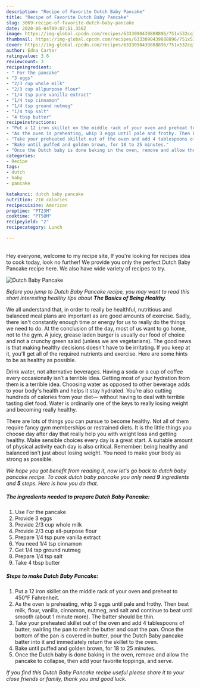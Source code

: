```yaml
---
description: "Recipe of Favorite Dutch Baby Pancake"
title: "Recipe of Favorite Dutch Baby Pancake"
slug: 3069-recipe-of-favorite-dutch-baby-pancake
date: 2020-06-04T09:07:51.356Z
image: https://img-global.cpcdn.com/recipes/6333090439888896/751x532cq70/dutch-baby-pancake-recipe-main-photo.jpg
thumbnail: https://img-global.cpcdn.com/recipes/6333090439888896/751x532cq70/dutch-baby-pancake-recipe-main-photo.jpg
cover: https://img-global.cpcdn.com/recipes/6333090439888896/751x532cq70/dutch-baby-pancake-recipe-main-photo.jpg
author: Edna Carter
ratingvalue: 3.6
reviewcount: 3
recipeingredient:
- " For the pancake"
- "3 eggs"
- "2/3 cup whole milk"
- "2/3 cup allpurpose flour"
- "1/4 tsp pure vanilla extract"
- "1/4 tsp cinnamon"
- "1/4 tsp ground nutmeg"
- "1/4 tsp salt"
- "4 tbsp butter"
recipeinstructions:
- "Put a 12 iron skillet on the middle rack of your oven and preheat to 450°F Fahrenheit."
- "As the oven is preheating, whip 3 eggs until pale and frothy. Then beat milk, flour, vanilla, cinnamon, nutmeg, and salt and continue to beat until smooth (about 1 minute more).  The batter should be thin."
- "Take your preheated skillet out of the oven and add 4 tablespoons of butter, swirling the pan to melt the butter and coat the pan. Once the bottom of the pan is covered in butter, pour the Dutch Baby pancake batter into it and immediately return the skillet to the oven."
- "Bake until puffed and golden brown, for 18 to 25 minutes."
- "Once the Dutch baby is done baking in the oven, remove and allow the pancake to collapse, then add your favorite toppings, and serve."
categories:
- Recipe
tags:
- dutch
- baby
- pancake

katakunci: dutch baby pancake 
nutrition: 210 calories
recipecuisine: American
preptime: "PT23M"
cooktime: "PT58M"
recipeyield: "2"
recipecategory: Lunch

---
```

<br>
Hey everyone, welcome to my recipe site, If you're looking for recipes idea to cook today, look no further! We provide you only the perfect Dutch Baby Pancake recipe here. We also have wide variety of recipes to try.
<br>


![Dutch Baby Pancake](https://img-global.cpcdn.com/recipes/6333090439888896/751x532cq70/dutch-baby-pancake-recipe-main-photo.jpg)

<i>Before you jump to Dutch Baby Pancake recipe, you may want to read this short interesting healthy tips about <strong>The Basics of Being Healthy</strong>.</i>

We all understand that, in order to really be healthful, nutritious and balanced meal plans are important as are good amounts of exercise. Sadly, there isn't constantly enough time or energy for us to really do the things we need to do. At the conclusion of the day, most of us want to go home, not to the gym. A juicy, grease laden burger is usually our food of choice and not a crunchy green salad (unless we are vegetarians). The good news is that making healthy decisions doesn’t have to be irritating. If you keep at it, you'll get all of the required nutrients and exercise. Here are some hints to be as healthy as possible.

Drink water, not alternative beverages. Having a soda or a cup of coffee every occasionally isn’t a terrible idea. Getting most of your hydration from them is a terrible idea. Choosing water as opposed to other beverage adds to your body's health and helps it stay hydrated. You’re also cutting hundreds of calories from your diet— without having to deal with terrible tasting diet food. Water is ordinarily one of the keys to really losing weight and becoming really healthy.

There are lots of things you can pursue to become healthy. Not all of them require fancy gym memberships or restrained diets. It is the little things you choose day after day that really help you with weight loss and getting healthy. Make sensible choices every day is a great start. A suitable amount of physical activity each day is also critical. Remember: being healthy and balanced isn’t just about losing weight. You need to make your body as strong as possible. 


<i>We hope you got benefit from reading it, now let's go back to dutch baby pancake recipe. To cook dutch baby pancake you only need <strong>9</strong> ingredients and <strong>5</strong> steps. Here is how you do that.
</i>

##### The ingredients needed to prepare Dutch Baby Pancake:

1. Use  For the pancake
1. Provide 3 eggs
1. Provide 2/3 cup whole milk
1. Provide 2/3 cup all-purpose flour
1. Prepare 1/4 tsp pure vanilla extract
1. You need 1/4 tsp cinnamon
1. Get 1/4 tsp ground nutmeg
1. Prepare 1/4 tsp salt
1. Take 4 tbsp butter


##### Steps to make Dutch Baby Pancake:

1. Put a 12 iron skillet on the middle rack of your oven and preheat to 450°F Fahrenheit.
1. As the oven is preheating, whip 3 eggs until pale and frothy. Then beat milk, flour, vanilla, cinnamon, nutmeg, and salt and continue to beat until smooth (about 1 minute more).  The batter should be thin.
1. Take your preheated skillet out of the oven and add 4 tablespoons of butter, swirling the pan to melt the butter and coat the pan. Once the bottom of the pan is covered in butter, pour the Dutch Baby pancake batter into it and immediately return the skillet to the oven.
1. Bake until puffed and golden brown, for 18 to 25 minutes.
1. Once the Dutch baby is done baking in the oven, remove and allow the pancake to collapse, then add your favorite toppings, and serve.


<i>If you find this Dutch Baby Pancake recipe useful please share it to your close friends or family, thank you and good luck.</i>
